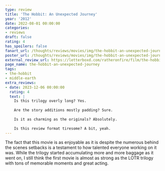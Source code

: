 ```yaml
---
type: review
title: 'The Hobbit: An Unexpected Journey'
year: '2012'
date: 2022-08-01 00:00:00
categories:
- reviews
draft: false
rating: 4
has_spoilers: false
fanart_url: /thoughts/reviews/movies/img/the-hobbit-an-unexpected-journey_fanart.png
poster_url: /thoughts/reviews/movies/img/the-hobbit-an-unexpected-journey_poster.png
external_review_url: https://letterboxd.com/ratheronfire/film/the-hobbit-an-unexpected-journey/
page_name: the-hobbit-an-unexpected-journey
tags:
- the-hobbit
- middle-earth
extra_reviews:
- date: 2023-12-06 00:00:00
  rating: 4
  text: |
    Is this trilogy overly long? Yes.
    
    Are the story additions mostly padding? Sure.
    
    Is it as charming as the originals? Absolutely.
    
    Is this review format tiresome? A bit, yeah.
---
```


The fact that this movie is as enjoyable as it is despite the numerous behind the scenes setbacks is a testament to how talented everyone working on it was. While the trilogy started accumulating more and more baggage as it went on, I still think the first movie is almost as strong as the LOTR trilogy with tons of memorable moments and great acting.

